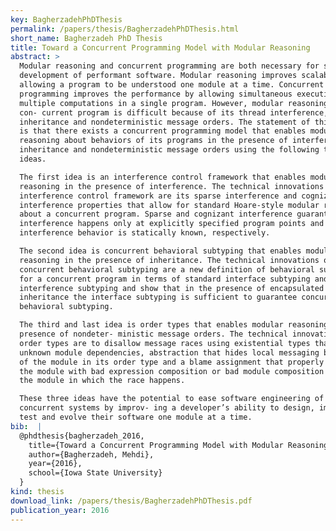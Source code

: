 ```yaml
---
key: BagherzadehPhDThesis
permalink: /papers/thesis/BagherzadehPhDThesis.html
short_name: Bagherzadeh PhD Thesis
title: Toward a Concurrent Programming Model with Modular Reasoning
abstract: >
  Modular reasoning and concurrent programming are both necessary for scalable
  development of performant software. Modular reasoning improves scalability by
  allowing a program to be understood one module at a time. Concurrent
  programming improves the performance by allowing simultaneous executions of
  multiple computations in a single program. However, modular reasoning about a
  con- current program is difficult because of its thread interference, module
  inheritance and nondeterministic message orders. The statement of this thesis
  is that there exists a concurrent programming model that enables modular
  reasoning about behaviors of its programs in the presence of interference,
  inheritance and nondeterministic message orders using the following three
  ideas.

  The first idea is an interference control framework that enables modular
  reasoning in the presence of interference. The technical innovations of the
  interference control framework are its sparse interference and cognizant
  interference properties that allow for standard Hoare-style modular reasoning
  about a concurrent program. Sparse and cognizant interference guarantee that
  interference happens only at explicitly specified program points and the
  interference behavior is statically known, respectively.

  The second idea is concurrent behavioral subtyping that enables modular
  reasoning in the presence of inheritance. The technical innovations of
  concurrent behavioral subtyping are a new definition of behavioral subtyping
  for a concurrent program in terms of standard interface subtyping and a novel
  interference subtyping and show that in the presence of encapsulated
  inheritance the interface subtyping is sufficient to guarantee concurrent
  behavioral subtyping.

  The third and last idea is order types that enables modular reasoning in the
  presence of nondeter- ministic message orders. The technical innovations of
  order types are to disallow message races using existential types that capture
  unknown module dependencies, abstraction that hides local messaging behavior
  of the module in its order type and a blame assignment that properly blames
  the module with bad expression composition or bad module composition and not
  the module in which the race happens.

  These three ideas have the potential to ease software engineering of
  concurrent systems by improv- ing a developer’s ability to design, implement,
  test and evolve their software one module at a time.
bib:  |
  @phdthesis{bagherzadeh_2016, 
    title={Toward a Concurrent Programming Model with Modular Reasoning},
    author={Bagherzadeh, Mehdi},
    year={2016},
    school={Iowa State University}
  }
kind: thesis
download_link: /papers/thesis/BagherzadehPhDThesis.pdf
publication_year: 2016
---
```

